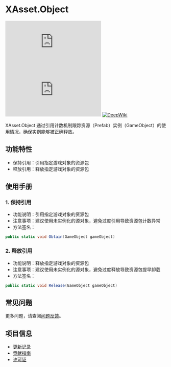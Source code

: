 # XAsset.Object

[![Version](https://img.shields.io/npm/v/org.eframework.u3d.res)](https://www.npmjs.com/package/org.eframework.u3d.res)
[![Downloads](https://img.shields.io/npm/dm/org.eframework.u3d.res)](https://www.npmjs.com/package/org.eframework.u3d.res)
[![DeepWiki](https://img.shields.io/badge/DeepWiki-Explore-blue)](https://deepwiki.com/eframework-org/U3D.RES)

XAsset.Object 通过引用计数机制跟踪资源（Prefab）实例（GameObject）的使用情况，确保实例能够被正确释放。

## 功能特性

- 保持引用：引用指定游戏对象的资源包
- 释放引用：释放指定游戏对象的资源包

## 使用手册

### 1. 保持引用
- 功能说明：引用指定游戏对象的资源包
- 注意事项：建议使用未实例化的源对象，避免过度引用导致资源包计数异常
- 方法签名：
```csharp
public static void Obtain(GameObject gameObject)
```

### 2. 释放引用
- 功能说明：释放指定游戏对象的资源包
- 注意事项：建议使用未实例化的源对象，避免过度释放导致资源包提早卸载
- 方法签名：
```csharp
public static void Release(GameObject gameObject)
```

## 常见问题

更多问题，请查阅[问题反馈](../CONTRIBUTING.md#问题反馈)。

## 项目信息

- [更新记录](../CHANGELOG.md)
- [贡献指南](../CONTRIBUTING.md)
- [许可证](../LICENSE.md)
